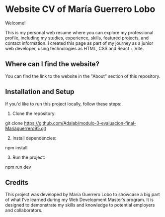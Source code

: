 # Website CV of María Guerrero Lobo

Welcome!

This is my personal web resume where you can explore my professional profile, including my studies, experience, skills, featured projects, and contact information. I created this page as part of my journey as a junior web developer, using technologies as HTML, CSS and React + Vite.

## Where can I find the website?

You can find the link to the website in the "About" section of this repository.

## Installation and Setup

If you'd like to run this project locally, follow these steps:

1. Clone the repository:

git clone https://github.com/Adalab/modulo-3-evaluacion-final-Mariaguerrero95.git

2. Install dependencies:

npm install

3. Run the project:

npm run dev

## Credits

This project was developed by María Guerrero Lobo to showcase a big part of what I’ve learned during my Web Development Master’s program. It is designed to demonstrate my skills and knowledge to potential employers and collaborators.
